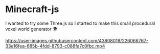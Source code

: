 # Minecraft-js

I wanted to try some Three.js so I started to make this small procedural voxel world generator 🌍

https://user-images.githubusercontent.com/43808018/226066767-33e16fea-685b-4fdd-8793-c088fa7c0fbc.mp4

